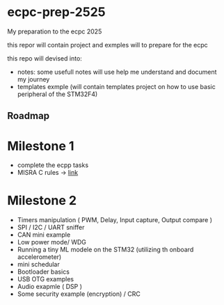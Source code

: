 # ecpc-prep-2525
My preparation to the ecpc 2025

this repor will contain project and exmples will to prepare for the ecpc 

this repo will devised into: 
- notes: some usefull notes will use help me understand and document my journey 
- templates exmple (will contain templates project on how to use basic peripheral of the STM32F4)
## Roadmap 
# Milestone 1 
- complete the ecpp tasks
- MISRA C rules -> [link](Mynotes/MISRAC.md) 
# Milestone 2 
- Timers manipulation ( PWM, Delay, Input capture, Output compare ) 
- SPI / I2C / UART sniffer 
- CAN mini example 
- Low power mode/ WDG 
- Running a tiny ML modele on the STM32 (utilizing th onboard accelerometer) 
- mini schedular 
- Bootloader basics 
- USB OTG examples 
- Audio exapmle ( DSP ) 
- Some security example (encryption) / CRC 
